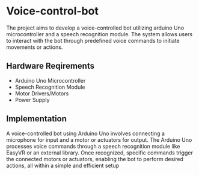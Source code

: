 
# Voice-control-bot

The project aims to develop a voice-controlled bot utilizing arduino Uno microcontroller and a speech recognition module. The system allows users to interact with the bot through predefined voice commands to initiate movements or actions.


## Hardware Reqirements
- Arduino Uno Microcontroller
- Speech Recognition Module
- Motor Drivers/Motors
- Power Supply



## Implementation

A voice-controlled bot using Arduino Uno involves connecting a microphone for input and a motor or actuators for output. The Arduino Uno processes voice commands through a speech recognition module like EasyVR or an external library. Once recognized, specific commands trigger the connected motors or actuators, enabling the bot to perform desired actions, all within a simple and efficient setup
